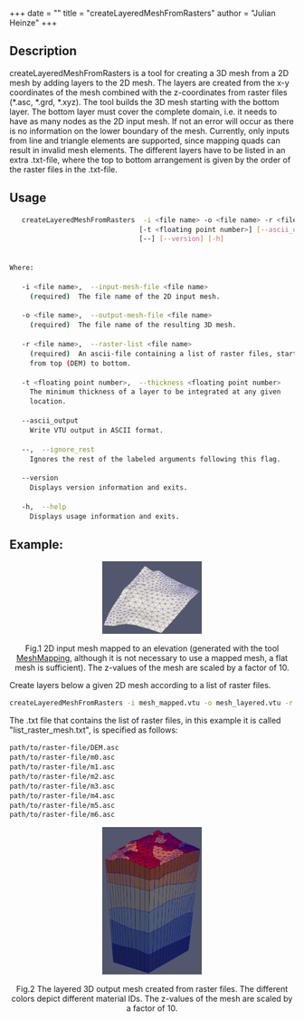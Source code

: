 +++
date = ""
title = "createLayeredMeshFromRasters"
author = "Julian Heinze"
+++

## Description
createLayeredMeshFromRasters is a tool for creating a 3D mesh from a 2D mesh by adding layers to the 2D mesh. 
The layers are created from the x-y coordinates of the mesh combined with the z-coordinates from raster files (*.asc, *.grd, *.xyz). 
The tool builds the 3D mesh starting with the bottom layer. 
The bottom layer must cover the complete domain, i.e. it needs to have as many nodes as the 2D input mesh.
If not an error will occur as there is no information on the lower boundary of the mesh.
Currently, only inputs from line and triangle elements are supported, since mapping quads can result in invalid mesh elements.
The different layers have to be listed in an extra .txt-file, where the top to bottom arrangement is given by the order of the raster files in the .txt-file.
## Usage
```bash
   createLayeredMeshFromRasters  -i <file name> -o <file name> -r <file name> 
                                [-t <floating point number>] [--ascii_output] 
                                [--] [--version] [-h]


Where: 

   -i <file name>,  --input-mesh-file <file name>
     (required)  The file name of the 2D input mesh.

   -o <file name>,  --output-mesh-file <file name>
     (required)  The file name of the resulting 3D mesh.

   -r <file name>,  --raster-list <file name>
     (required)  An ascii-file containing a list of raster files, starting
     from top (DEM) to bottom.

   -t <floating point number>,  --thickness <floating point number>
     The minimum thickness of a layer to be integrated at any given
     location.

   --ascii_output
     Write VTU output in ASCII format.

   --,  --ignore_rest
     Ignores the rest of the labeled arguments following this flag.

   --version
     Displays version information and exits.

   -h,  --help
     Displays usage information and exits.
```

## Example:

<p align='center'>
 <img src = 2D.png width = "35%" height = "35%">
</p>
<p align = "center">
Fig.1 2D input mesh mapped to an elevation (generated with the tool <a href ="/docs/tools/preprocessing/meshmapping"> MeshMapping</a>, although it is not necessary to use a mapped mesh, a flat mesh is sufficient). The z-values of the mesh are scaled by a factor of 10.
 </p>
Create layers below a given 2D mesh according to a list of raster files.

```bash
createLayeredMeshFromRasters -i mesh_mapped.vtu -o mesh_layered.vtu -r list_raster_mesh.txt
```

The .txt file that contains the list of raster files, in this example it is called "list_raster_mesh.txt", is specified as follows:

```bash
path/to/raster-file/DEM.asc
path/to/raster-file/m0.asc
path/to/raster-file/m1.asc
path/to/raster-file/m2.asc
path/to/raster-file/m3.asc
path/to/raster-file/m4.asc
path/to/raster-file/m5.asc
path/to/raster-file/m6.asc
```

<p align='center'>
 <img src = 3D.png width = "35%" height = "35%">
</p>
<p align = "center">
Fig.2 The layered 3D output mesh created from raster files. The different colors depict different material IDs. The z-values of the mesh are scaled by a factor of 10. 
 </p>